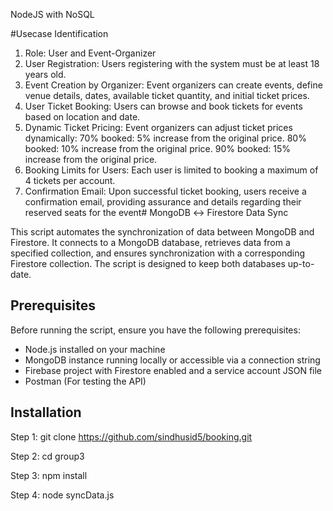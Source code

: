 NodeJS with NoSQL

#Usecase Identification
1. Role:
User and Event-Organizer
2. User Registration:
Users registering with the system must be at least 18 years old.
3. Event Creation by Organizer:
Event organizers can create events, define venue details, dates, available ticket quantity,
and initial ticket prices.
4. User Ticket Booking:
Users can browse and book tickets for events based on location and date.
5. Dynamic Ticket Pricing:
Event organizers can adjust ticket prices dynamically:
70% booked: 5% increase from the original price.
80% booked: 10% increase from the original price.
90% booked: 15% increase from the original price.
6. Booking Limits for Users:
Each user is limited to booking a maximum of 4 tickets per account.
7. Confirmation Email:
Upon successful ticket booking, users receive a confirmation email, providing assurance
and details regarding their reserved seats for the event# MongoDB ↔ Firestore Data Sync

This script automates the synchronization of data between MongoDB and Firestore. It connects to a MongoDB database, retrieves data from a specified collection, and ensures synchronization with a corresponding Firestore collection. The script is designed to keep both databases up-to-date.

## Prerequisites

Before running the script, ensure you have the following prerequisites:

- Node.js installed on your machine
- MongoDB instance running locally or accessible via a connection string
- Firebase project with Firestore enabled and a service account JSON file
- Postman (For testing the API)

## Installation

Step 1:
git clone https://github.com/sindhusid5/booking.git

Step 2:
 cd group3

Step 3:
 npm install

Step 4:
 node syncData.js 

 

 
 
 
